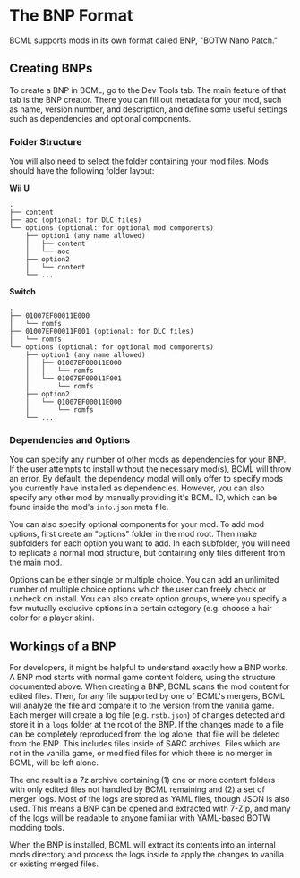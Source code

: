 # The BNP Format

BCML supports mods in its own format called BNP, "BOTW Nano Patch."

## Creating BNPs

To create a BNP in BCML, go to the Dev Tools tab. The main feature of that tab is the BNP creator.
There you can fill out metadata for your mod, such as name, version number, and description, and
define some useful settings such as dependencies and optional components.


### Folder Structure

You will also need to select the folder containing your mod files. Mods should have the following
folder layout:

**Wii U**

```
.
├── content
├── aoc (optional: for DLC files)
└── options (optional: for optional mod components)
    ├── option1 (any name allowed)
    │   ├── content
    │   └── aoc
    ├── option2
    │   └── content
    └── ...
```

**Switch**

```
.
├── 01007EF00011E000
│   └── romfs
├── 01007EF00011F001 (optional: for DLC files)
│   └── romfs
└── options (optional: for optional mod components)
    ├── option1 (any name allowed)
    │   ├── 01007EF00011E000
    │   │   └── romfs
    │   └── 01007EF00011F001
    │       └── romfs
    ├── option2
    │   └── 01007EF00011E000
    │       └── romfs
    └── ...
```

### Dependencies and Options

You can specify any number of other mods as dependencies for your BNP. If the user attempts to
install without the necessary mod(s), BCML will throw an error. By default, the dependency modal
will only offer to specify mods you currently have installed as dependencies. However, you can also
specify any other mod by manually providing it's BCML ID, which can be found inside the mod's
`info.json` meta file.

You can also specify optional components for your mod. To add mod options, first create an "options"
folder in the mod root. Then make subfolders for each option you want to add. In each subfolder, you
will need to replicate a normal mod structure, but containing only files different from the main
mod.

Options can be either single or multiple choice. You can add an unlimited number of multiple choice
options which the user can freely check or uncheck on install. You can also create option groups,
where you specify a few mutually exclusive options in a certain category (e.g. choose a hair color
for a player skin).

## Workings of a BNP

For developers, it might be helpful to understand exactly how a BNP works. A BNP mod starts with
normal game content folders, using the structure documented above. When creating a BNP, BCML scans
the mod content for edited files. Then, for any file supported by one of BCML's mergers, BCML will
analyze the file and compare it to the version from the vanilla game. Each merger will create a log
file (e.g. `rstb.json`) of changes detected and store it in a `logs` folder at the root of the BNP.
If the changes made to a file can be completely reproduced from the log alone, that file will be
deleted from the BNP. This includes files inside of SARC archives. Files which are not in the
vanilla game, or modified files for which there is no merger in BCML, will be left alone.

The end result is a 7z archive containing (1) one or more content folders with only edited files not
handled by BCML remaining and (2) a set of merger logs. Most of the logs are stored as YAML files,
though JSON is also used. This means a BNP can be opened and extracted with 7-Zip, and many
of the logs will be readable to anyone familiar with YAML-based BOTW modding tools.

When the BNP is installed, BCML will extract its contents into an internal mods directory and
process the logs inside to apply the changes to vanilla or existing merged files.
